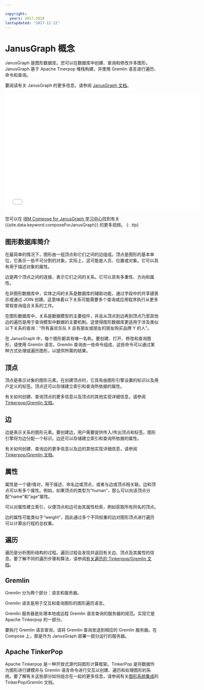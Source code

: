 ```yaml
---

copyright:
  years: 2017,2018
lastupdated: "2017-12-12"
---
```


# JanusGraph 概念

JanusGraph 是图形数据库。您可以在数据库中创建、查询和修改许多图形。JanusGraph 基于 Apache Tinerpop 堆栈构建，并使用 Gremlin 语言进行遍历、命令和查询。

要阅读有关 JanusGraph 的更多信息，请参阅 [JanusGraph 文档](http://docs.janusgraph.org/latest/index.html)。

<iframe title="Compose for JanusGraph 概述" class="embed-responsive-item" id="youtubeplayer" type="text/html" width="640" height="390" src="//www.youtube.com/embed/zTaoMWv6lnE?rel=0" frameborder="0" webkitallowfullscreen mozallowfullscreen allowfullscreen> </iframe>

您可以在 [IBM Compose for JanusGraph 学习中心](http://ibm.biz/janusgraph-learning)找到有关 {{site.data.keyword.composeForJanusGraph}} 的更多视频。
{: .tip}

## 图形数据库简介

在最简单的情况下，图形由一组顶点和它们之间的边组成。顶点是图形的基本单位，它表示一些不可分割的对象。实际上，这可能是人员、位置或对象。它可以具有用于描述对象的属性。 

边是两个顶点之间的连接，表示它们之间的关系。它可以具有多重性、方向和属性。

在非图形数据库中，实体之间的关系是数据库的辅助功能，通过字段中的共享键表示或通过 JOIN 创建。这意味着以下关系可能需要多个查询或应用程序执行从更多常规查询组合关系的工作。

在图形数据库中，关系是数据模型的主要组件，并且从顶点到边再到顶点乃至其他边的遍历是用于查询模型中数据的主要机制。这使得图形数据库更适用于涉及类似以下关系的查询：“所有喜欢乐队 X 且有朋友或朋友的朋友购买品牌 Y 的人”。 

在 JanusGraph 中，每个图形都具有唯一名称。要创建、打开、修改和查询图形，请使用 Gremlin 语言。Gremlin 查询由一些命令组成，这些命令可以通过某种方式处理或遍历图形，以提供所需的结果。

## 顶点

顶点是表示对象的图形元素。在创建顶点时，它具有由图形引擎设置的标识以及用户定义的标签。顶点还可以存储建立索引和查询所依据的属性。


有关如何创建、查询顶点的更多信息以及顶点的其他实现详细信息，请参阅 [Tinkerpop/Gremlin 文档](http://tinkerpop.apache.org/docs/3.2.3/reference/#_the_graph_structure)。

## 边

边是表示关系的图形元素。要创建边，用户需要提供传入/传出顶点和标签。图形引擎将为边分配一个标识。边还可以存储建立索引和查询所依据的属性。


有关如何创建、查询边的更多信息以及边的其他实现详细信息，请参阅 [Tinkerpop/Gremlin 文档](http://tinkerpop.apache.org/docs/3.2.3/reference/#_the_graph_structure)。

## 属性

属性是一个键/值对，用于描述、命名边或顶点，或者与边或顶点相关联。边和顶点可以有多个属性。例如，如果顶点的类型为“human”，那么可以向该顶点分配“name”和“age”属性。

可以对属性建立索引，以便顶点和边可由其属性检索，例如获取所有同名的顶点。

边的属性可能类似于“weight”，因此通过多个不同权重的边对图形顶点进行遍历可以计算出行程的总权重。 

## 遍历

遍历是分析图形结构的过程。遍历过程会发现并返回有关边、顶点及其属性的信息。要了解不同的遍历步骤和算法，请参阅[有关遍历的 Tinkerpop/Gremlin 文档](http://tinkerpop.apache.org/docs/3.2.3/reference/#traversal)。

## Gremlin

Gremlin 分为两个部分：语言和服务器。

Gremlin 语言是用于交互和查询图形的图形遍历语言。

Gremlin 服务器是处理本地或远程 Gremlin 语言查询的服务器的规范。实现它是 Apache Tinkerpop 的一部分。

要执行 Gremlin 语言查询，请将 Gremlin 查询发送到相应的 Gremlin 服务器。在 Compose 上，那是作为 JanusGraph 部署一部分运行的服务器。

## Apache TinkerPop

Apache Tinkerpop 是一种开放式源代码图形计算框架。TinkerPop 是将数据作为图形进行建模并与 Gremlin 语言命令进行交互以创建、遍历和处理图形的系统。要了解有关这些部分如何组合在一起的更多信息，请参阅有关[图形系统集成](http://tinkerpop.apache.org/docs/3.2.3/reference/#_graph_system_integration)的 TinkerPop/Gremlin 文档。
